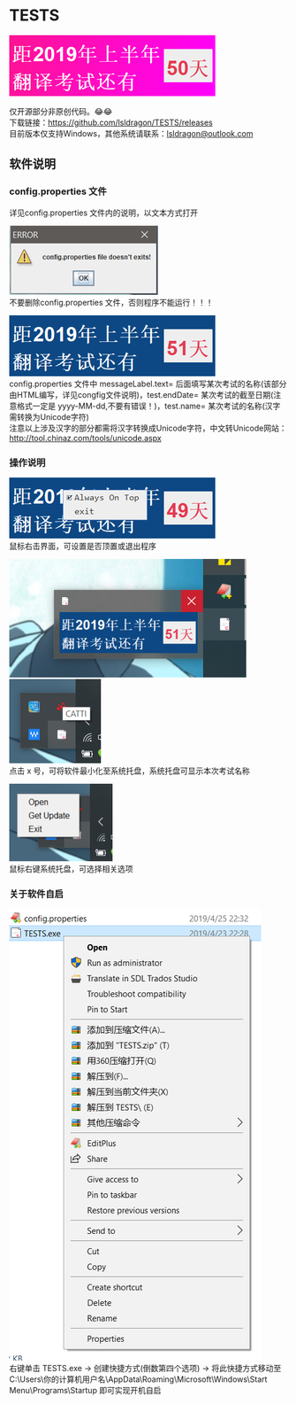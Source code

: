 # TESTS
![avatar](pic7.png)  

仅开源部分非原创代码。😂😂  
下载链接：https://github.com/lsldragon/TESTS/releases  
目前版本仅支持Windows，其他系统请联系：lsldragon@outlook.com  

## 软件说明
### config.properties 文件
详见config.properties 文件内的说明，以文本方式打开  

![avatar](pic0.png)  
不要删除config.properties 文件，否则程序不能运行！！！  
  
  
![avatar](pic1.png)  
config.properties 文件中 messageLabel.text= 后面填写某次考试的名称(该部分由HTML编写，详见congfig文件说明)，test.endDate= 某次考试的截至日期(注意格式一定是 yyyy-MM-dd,不要有错误！)，test.name= 某次考试的名称(汉字需转换为Unicode字符)  
注意以上涉及汉字的部分都需将汉字转换成Unicode字符，中文转Unicode网站： http://tool.chinaz.com/tools/unicode.aspx   
### 操作说明
![avatar](picn2.png)  
鼠标右击界面，可设置是否顶置或退出程序  
  
  
![avatar](pic3.png) ![avatar](pic4.png)  
点击 x 号，可将软件最小化至系统托盘，系统托盘可显示本次考试名称
  
  
![avatar](pic5.png)  
鼠标右键系统托盘，可选择相关选项  
  
  
### 关于软件自启
![avatar](pic6.png)  
右键单击 TESTS.exe -> 创建快捷方式(倒数第四个选项) -> 将此快捷方式移动至 C:\Users\你的计算机用户名\AppData\Roaming\Microsoft\Windows\Start Menu\Programs\Startup 即可实现开机自启

